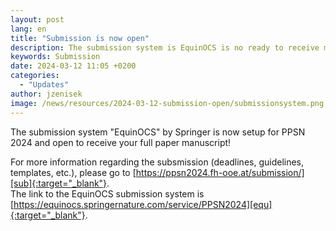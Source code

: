```yaml
---
layout: post
lang: en
title: "Submission is now open"
description: The submission system is EquinOCS is no ready to receive manuscripts.
keywords: Submission
date: 2024-03-12 11:05 +0200
categories:
  - "Updates"
author: jzenisek
image: /news/resources/2024-03-12-submission-open/submissionsystem.png
---
```


The submission system "EquinOCS" by Springer is now setup for PPSN 2024 and open to receive your full paper manuscript!

<!--more-->

For more information regarding the subsmission (deadlines, guidelines, templates, etc.), please go to [https://ppsn2024.fh-ooe.at/submission/][sub]{:target="_blank"}.
<br/>
The link to the EquinOCS submission system is [https://equinocs.springernature.com/service/PPSN2024][equ]{:target="_blank"}.



[sub]: https://ppsn2024.fh-ooe.at/submission/
[equ]: https://equinocs.springernature.com/service/PPSN2024